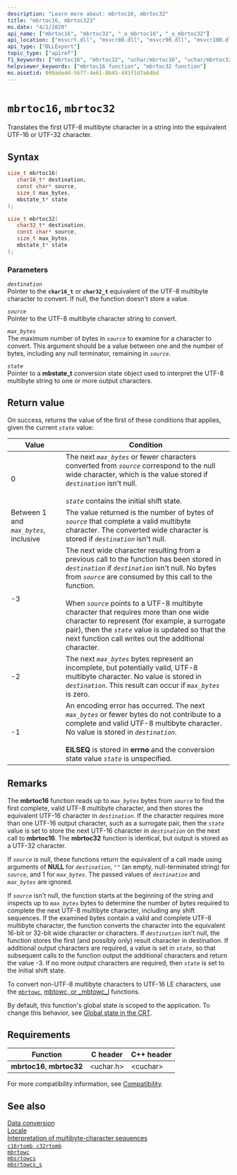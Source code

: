 ```yaml
---
description: "Learn more about: mbrtoc16, mbrtoc32"
title: "mbrtoc16, mbrtoc323"
ms.date: "4/2/2020"
api_name: ["mbrtoc16", "mbrtoc32", "_o_mbrtoc16", "_o_mbrtoc32"]
api_location: ["msvcrt.dll", "msvcr80.dll", "msvcr90.dll", "msvcr100.dll", "msvcr100_clr0400.dll", "msvcr110.dll", "msvcr110_clr0400.dll", "msvcr120.dll", "msvcr120_clr0400.dll", "ucrtbase.dll", "api-ms-win-crt-convert-l1-1-0.dll", "api-ms-win-crt-private-l1-1-0.dll"]
api_type: ["DLLExport"]
topic_type: ["apiref"]
f1_keywords: ["mbrtoc16", "mbrtoc32", "uchar/mbrtoc16", "uchar/mbrtoc32"]
helpviewer_keywords: ["mbrtoc16 function", "mbrtoc32 function"]
ms.assetid: 099ade4d-56f7-4e61-8b45-493f1d7a64bd
---
```

# `mbrtoc16`, `mbrtoc32`

Translates the first UTF-8 multibyte character in a string into the equivalent UTF-16 or UTF-32 character.

## Syntax

```C
size_t mbrtoc16(
   char16_t* destination,
   const char* source,
   size_t max_bytes,
   mbstate_t* state
);

size_t mbrtoc32(
   char32_t* destination,
   const char* source,
   size_t max_bytes,
   mbstate_t* state
);
```

### Parameters

*`destination`*\
Pointer to the **`char16_t`** or **`char32_t`** equivalent of the UTF-8 multibyte character to convert. If null, the function doesn't store a value.

*`source`*\
Pointer to the UTF-8 multibyte character string to convert.

*`max_bytes`*\
The maximum number of bytes in *`source`* to examine for a character to convert. This argument should be a value between one and the number of bytes, including any null terminator, remaining in *`source`*.

*`state`*\
Pointer to a **mbstate_t** conversion state object used to interpret the UTF-8 multibyte string to one or more output characters.

## Return value

On success, returns the value of the first of these conditions that applies, given the current *`state`* value:

|Value|Condition|
|-----------|---------------|
|0|The next *`max_bytes`* or fewer characters converted from *`source`* correspond to the null wide character, which is the value stored if *`destination`* isn't null.<br /><br /> *`state`* contains the initial shift state.|
|Between 1 and *`max_bytes`*, inclusive|The value returned is the number of bytes of *`source`* that complete a valid multibyte character. The converted wide character is stored if *`destination`* isn't null.|
|-3|The next wide character resulting from a previous call to the function has been stored in *`destination`* if *`destination`* isn't null. No bytes from *`source`* are consumed by this call to the function.<br /><br /> When  *`source`* points to a UTF-8 multibyte character that requires more than one wide character to represent (for example, a surrogate pair), then the *`state`* value is updated so that the next function call writes out the additional character.|
|-2|The next *`max_bytes`* bytes represent an incomplete, but potentially valid, UTF-8 multibyte character. No value is stored in *`destination`*. This result can occur if *`max_bytes`* is zero.|
|-1|An encoding error has occurred. The next *`max_bytes`* or fewer bytes do not contribute to a complete and valid UTF-8 multibyte character. No value is stored in *`destination`*.<br /><br /> **EILSEQ** is stored in **errno** and the conversion state value *`state`* is unspecified.|

## Remarks

The **mbrtoc16** function reads up to *`max_bytes`* bytes from *`source`* to find the first complete, valid UTF-8 multibyte character, and then stores the equivalent UTF-16 character in *`destination`*. If the character requires more than one UTF-16 output character, such as a surrogate pair, then the *`state`* value is set to store the next UTF-16 character in *`destination`* on the next call to **mbrtoc16**. The **mbrtoc32** function is identical, but output is stored as a UTF-32 character.

If *`source`* is null, these functions return the equivalent of a call made using arguments of **NULL** for *`destination`*, `""` (an empty, null-terminated string) for *`source`*,  and 1 for *`max_bytes`*. The passed values of *`destination`* and *`max_bytes`* are ignored.

If *`source`* isn't null, the function starts at the beginning of the string and inspects up to *`max_bytes`* bytes to determine the number of bytes required to complete the next UTF-8 multibyte character, including any shift sequences. If the examined bytes contain a valid and complete UTF-8 multibyte character, the function converts the character into the equivalent 16-bit or 32-bit wide character or characters. If *`destination`* isn't null, the function stores the first (and possibly only) result character in destination. If additional output characters are required, a value is set in *`state`*, so that subsequent calls to the function output the additional characters and return the value -3. If no more output characters are required, then *`state`* is set to the initial shift state.

To convert non-UTF-8 multibyte characters to UTF-16 LE characters, use the [`mbrtowc`](mbrtowc.md), [mbtowc, or _mbtowc_l](mbtowc-mbtowc-l.md) functions.

By default, this function's global state is scoped to the application. To change this behavior, see [Global state in the CRT](../global-state.md).

## Requirements

|Function|C header|C++ header|
|--------------|--------------|------------------|
|**mbrtoc16**, **mbrtoc32**|\<uchar.h>|\<cuchar>|

For more compatibility information, see [Compatibility](../compatibility.md).

## See also

[Data conversion](../data-conversion.md)\
[Locale](../locale.md)\
[Interpretation of multibyte-character sequences](../interpretation-of-multibyte-character-sequences.md)\
[`c16rtomb`, `c32rtomb`](c16rtomb-c32rtomb1.md)\
[`mbrtowc`](mbrtowc.md)\
[`mbsrtowcs`](mbsrtowcs.md)\
[`mbsrtowcs_s`](mbsrtowcs-s.md)
